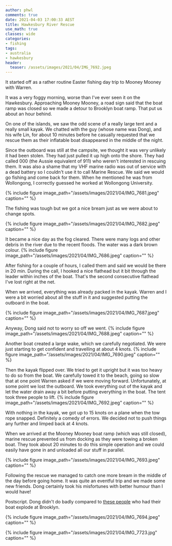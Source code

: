 ```yaml
---
author: phwl
comments: true
date: 2021-04-03 17:00:33 AEST
title: Hawkesbury River Rescue
use_math: true
classes: wide
categories:
- fishing
tags:
- australia
- hawkesbury
header:
  teaser: /assets/images/2021/04/IMG_7692.jpeg
---
```

It started off as a rather routine Easter fishing day trip to Mooney Mooney with Warren.

It was a very foggy morning, worse than I've ever seen it on the Hawkesbury.
Approaching Mooney Mooney, a road sign said that the boat ramp was closed so we made a detour to Brooklyn boat ramp. That put us about an hour behind.

On one of the islands, we saw the odd scene of a really large tent and
a really small kayak. We chatted with the guy (whose name was Dong), and his wife Lin, for about 10 minutes before he casually requested that we rescue them as their inflatable boat disappeared in the middle of the night.

Since the outboard was still at the campsite, we thought it was very unlikely it had
been stolen. They had just pulled it up high onto the shore. 
They had called 000 (the Aussie equivalent of 911) who weren't interested in rescuing them. It was also
a shame that my VHF marine radio was out of service with a dead battery so I couldn't
use it to call Marine Rescue.  We said we would go fishing and come back for them.
When he mentioned he was from Wollongong, I correctly guessed he worked at Wollongong University.

{% include figure image_path="/assets/images/2021/04/IMG_7681.jpeg" caption="" %}

The fishing was tough but we got a nice bream just as we were about to change spots. 

{% include figure image_path="/assets/images/2021/04/IMG_7682.jpeg" caption="" %}

It became a nice day as the fog cleared. There were many logs and other debris
in the river due to the recent floods. The water was a dark brown colour.
{% include figure image_path="/assets/images/2021/04/IMG_7686.jpeg" caption="" %}

After fishing for a couple of hours, I called them and said we would be there in 20
min. During the call, I hooked a nice flathead but it bit through the leader within inches
of the boat. That's the second consecutive flathead I've lost right at
the net.

When we arrived, everything was already packed in the kayak. Warren and I were
a bit worried about all the stuff in it and suggested putting the outboard in the
boat. 

{% include figure image_path="/assets/images/2021/04/IMG_7687.jpeg" caption="" %}

Anyway, Dong said not to worry so off we went.
{% include figure image_path="/assets/images/2021/04/IMG_7688.jpeg" caption="" %}

Another boat created a large wake, which we carefully negotiated. We were just 
starting to get confident and travelling at about 4 knots.
{% include figure image_path="/assets/images/2021/04/IMG_7690.jpeg" caption="" %}

Then the kayak flipped over. We tried to get it upright but it was too heavy to 
do so from the boat. We carefully towed it to the beach, going so slow that at one point Warren asked if we were moving forward. Unfortunately, at some point we lost the outboard.
We took everything out of the kayak and let the water drain away a bit before putting
everything in the boat. The tent took three people to lift.
{% include figure image_path="/assets/images/2021/04/IMG_7692.jpeg" caption="" %}

With nothing in the kayak, we got up to 15 knots 
on a plane when the tow rope snapped. Definitely
a comedy of errors. We decided not to push things any further and limped back at
4 knots. 

When we arrived at the Mooney Mooney boat ramp (which was still closed), marine rescue prevented us from docking as they were towing a broken boat. They took about 20 minutes to do this simple operation and we could easily have gone in and unloaded all our stuff in
parallel.

{% include figure image_path="/assets/images/2021/04/IMG_7693.jpeg" caption="" %}

Following the rescue we managed to catch one more bream in the middle of the day before going home. It was quite
an eventful trip and we made some new friends. Dong certainly took his misfortunes with better humour than I would have! 

Postscript. Dong didn't do badly compared to [these people](https://www.smh.com.au/national/nsw/hawkesbury-river-boat-explosion-20210404-p57gfv.html) who had their boat explode at Brooklyn.

{% include figure image_path="/assets/images/2021/04/IMG_7694.jpeg" caption="" %}

{% include figure image_path="/assets/images/2021/04/IMG_7723.jpg" caption="" %}
